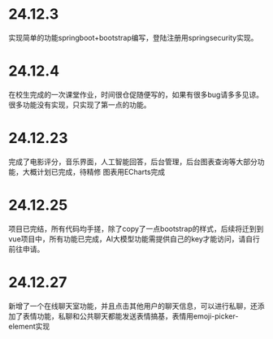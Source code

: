 # 24.12.3
实现简单的功能springboot+bootstrap编写，登陆注册用springsecurity实现。

# 24.12.4
在校生完成的一次课堂作业，时间很仓促随便写的，如果有很多bug请多多见谅。很多功能没有实现，只实现了第一点的功能。

# 24.12.23
完成了电影评分，音乐界面，人工智能回答，后台管理，后台图表查询等大部分功能，大概计划已完成，待精修
图表用ECharts完成

# 24.12.25
项目已完结，所有代码均手搓，除了copy了一点bootstrap的样式，后续将迁到到vue项目中，所有功能已完成，AI大模型功能需提供自己的key才能访问，请自行前往申请。

# 24.12.27
新增了一个在线聊天室功能，并且点击其他用户的聊天信息，可以进行私聊，还添加了表情功能，私聊和公共聊天都能发送表情搞基，表情用emoji-picker-element实现
